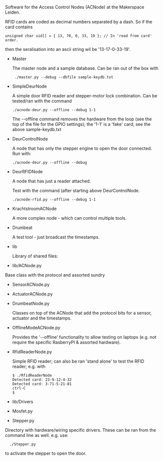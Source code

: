 Software for the Access Control Nodes (ACNode) at the
Makerspace Leiden.

RFID cards are coded as decimal numbers separated by a dash. So if the card contains

    unsigned char uid[] = { 13, 70, 0, 33, 19 }; // In 'read from card' order.

then the seralisation into an ascii string wil be '13-17-0-33-19'.

* Master

  The master node and a sample database. Can be ran out of the box with

       ./master.py --debug --dbfile sample-keydb.txt 

* SimpleDeurNode

  A simple door RFID reader and stepper-motor lock combination. Can be tested/ran with the command

      ./acnode-deur.py --offline --debug 1-1

  The --offline command removes the hardware from the loop (see the top of the file for the GPIO settings); the '1-1' is a 'fake' card; see the above sample-keydb.txt

* DeurControlNode

  A node that has only the stepper engine to open the door connected. Run with:

      ./acnode-deur.py --offline --debug

* DeurRFIDNode

  A node that has just a reader attached. 

  Test with the command (after starting above DeurControlNode.  

      ./acnode-rfid.py --offline --debug 1-1

* KrachtstroomACNode
      
  A more complex node - which can control multiple tools.

* Drumbeat

  A test tool - just broadcast the timestamps.

* lib

  Library of shared files:

 * lib/ACNode.py

  Base class with the protocol and assorted sundry

 * SensorACNode.py
 * ActuatorACNode.py
 * DrumbeatNode.py

   Classes on top of the ACNode that add the protocol bits for a sensor, actuator and the timestamps.

 * OfflineModeACNode.py

   Provides the '--offline' functionality to allow testing on laptops (e.g. not require the specific RasberryPI & assorted hardware).

 * RfidReaderNode.py

   Simple RFID reader; can also be ran 'stand alone' to test the RFID reader; e.g. with

       $ ./RfidReaderNode
       Detected card: 23-9-12-4-32
       Detected card: 3-71-5-21-81
       ctrl-C
       $

 * lib/Drivers
  * Mosfet.py
  * Stepper.py

   Directory with hardware/wiring specific drivers. These can be ran from the command line as well. e.g. use:

      ./Stepper.py 

   to activate the stepper to open the door.


